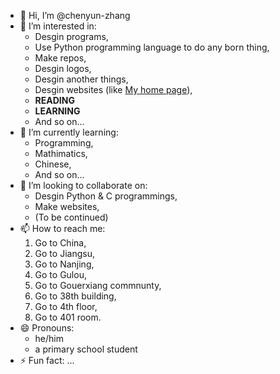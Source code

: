 - 👋 Hi, I’m @chenyun-zhang
- 👀 I’m interested in:
  - Desgin programs,
  - Use Python programming language to do any born thing,
  - Make repos,
  - Desgin logos,
  - Desgin another things,
  - Desgin websites (like [My home page](https://zhangchenyun.com)),
  - **READING**
  - **LEARNING**
  - And so on...
- 🌱 I’m currently learning:
  - Programming,
  - Mathimatics,
  - Chinese,
  - And so on...
- 💞️ I’m looking to collaborate on:
  - Desgin Python & C programmings,
  - Make websites,
  - (To be continued)
- 📫 How to reach me:
  1. Go to China,
  2. Go to Jiangsu,
  3. Go to Nanjing,
  4. Go to Gulou,
  5. Go to Gouerxiang commnunty,
  6. Go to 38th building,
  7. Go to 4th floor,
  8. Go to 401 room.
- 😄 Pronouns:
  - he/him
  - a primary school student
- ⚡ Fun fact: ...

<!---
chenyun-zhang/chenyun-zhang is a ✨ special ✨ repository because its `README.md` (this file) appears on your GitHub profile.
You can click the Preview link to take a look at your changes.
--->
